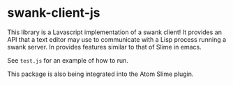 # swank-client-js

This library is a Lavascript implementation of a swank client! It provides an API that a text editor may use to communicate with a Lisp process running a swank server. In provides features similar to that of Slime in emacs.

See `test.js` for an example of how to run.

This package is also being integrated into the Atom Slime plugin.
